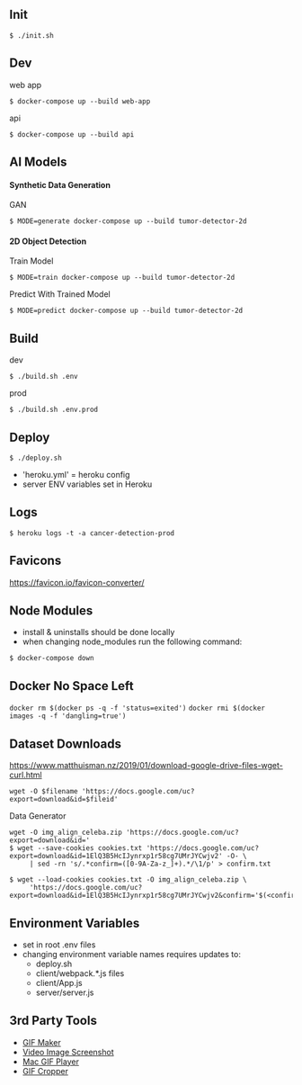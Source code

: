 Init
----------------
```
$ ./init.sh
```

Dev
---
web app
```
$ docker-compose up --build web-app
```

api
```
$ docker-compose up --build api
```


AI Models
---------

#### Synthetic Data Generation

GAN
```
$ MODE=generate docker-compose up --build tumor-detector-2d
```

#### 2D Object Detection

Train Model
```
$ MODE=train docker-compose up --build tumor-detector-2d
```

Predict With Trained Model
```
$ MODE=predict docker-compose up --build tumor-detector-2d
```

Build
-----
dev
```
$ ./build.sh .env
```

prod
```
$ ./build.sh .env.prod
```

Deploy
------
```
$ ./deploy.sh
```
- 'heroku.yml' = heroku config
- server ENV variables set in Heroku

Logs
----
```
$ heroku logs -t -a cancer-detection-prod
```

Favicons
--------
https://favicon.io/favicon-converter/

Node Modules
------------
- install & uninstalls should be done locally
- when changing node_modules run the following command:
```
$ docker-compose down
```

Docker No Space Left
--------------------
`docker rm $(docker ps -q -f 'status=exited')`
`docker rmi $(docker images -q -f 'dangling=true')`

Dataset Downloads
---------------------------
https://www.matthuisman.nz/2019/01/download-google-drive-files-wget-curl.html
```
wget -O $filename 'https://docs.google.com/uc?export=download&id=$fileid'
```

Data Generator
```
wget -O img_align_celeba.zip 'https://docs.google.com/uc?export=download&id='
$ wget --save-cookies cookies.txt 'https://docs.google.com/uc?export=download&id=1ElQ3B5HcIJynrxp1r58cg7UMrJYCwjv2' -O- \
     | sed -rn 's/.*confirm=([0-9A-Za-z_]+).*/\1/p' > confirm.txt

$ wget --load-cookies cookies.txt -O img_align_celeba.zip \
     'https://docs.google.com/uc?export=download&id=1ElQ3B5HcIJynrxp1r58cg7UMrJYCwjv2&confirm='$(<confirm.txt)
```

Environment Variables
---------------------
- set in root .env files
- changing environment variable names requires updates to:
  - deploy.sh
  - client/webpack.*.js files
  - client/App.js
  - server/server.js


3rd Party Tools
--------------
- [GIF Maker](https://gifmaker.me/)
- [Video Image Screenshot](https://www.jeffgeerling.com/blogs/jeff-geerling/grab-single-frame-video)
- [Mac GIF Player](https://support.apple.com/en-ca/guide/mac-help/mh14119/mac)
- [GIF Cropper](https://ezgif.com/crop/ezgif-4-a09b4ff3f7f8.gif)